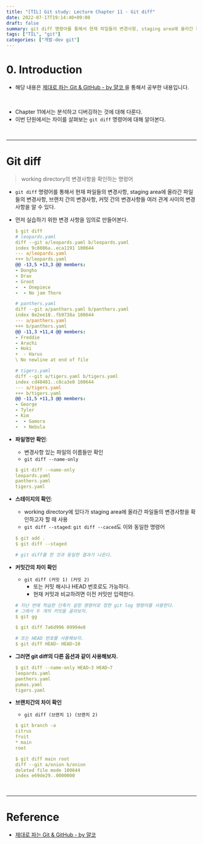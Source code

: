 ```yaml
---
title: "[TIL] Git study: Lecture Chapter 11 - Git diff"
date: 2022-07-17T19:14:40+09:00
draft: false
summary: git diff 명령어를 통해서 현재 파일들의 변경사항, staging area에 올라간 파일들의 변경사항, 브랜치 간의 변경사항, 커밋 간의 변경사항들 여러 관계 사이의 변경사항을 알 수 있다.  
tags: ["TIL", "git"]
categories: ["개발-dev git"]
---
```

# 0. Introduction

- 해당 내용은 [제대로 파는 Git & GitHub - by 얄코 ](https://www.inflearn.com/course/%EC%A0%9C%EB%8C%80%EB%A1%9C-%ED%8C%8C%EB%8A%94-%EA%B9%83/dashboard)을 통해서 공부한 내용입니다.

<br>

- Chapter 11에서는 분석하고 디버깅하는 것에 대해 다룬다.  
- 이번 단원에서는 차이를 살펴보는 `git diff` 명령어에 대해 알아본다.  

<br>

---

# Git diff

> working directory의 변경사항을 확인하는 명령어  

- `git diff` 명령어를 통해서 현재 파일들의 변경사항, staging area에 올라간 파일들의 변경사항, 브랜치 간의 변경사항, 커밋 간의 변경사항들 여러 관계 사이의 변경사항을 알 수 있다.  


- 먼저 실습하기 위한 변경 사항을 임의로 만들어본다.  

    ```yml
    $ git diff
    # leopards.yaml
    diff --git a/leopards.yaml b/leopards.yaml
    index 9c8086a..eca1191 100644
    --- a/leopards.yaml
    +++ b/leopards.yaml
    @@ -13,5 +13,3 @@ members:
    - Dongho
    - Drax
    - Groot
    -  - Onepiece
    -  - No jam Thore

    # panthers.yaml
    diff --git a/panthers.yaml b/panthers.yaml
    index 8e2ee18..fb9738a 100644
    --- a/panthers.yaml
    +++ b/panthers.yaml
    @@ -11,3 +11,4 @@ members:
    - Freddie
    - Arachi
    - Hoki
    +  - Harus
    \ No newline at end of file

    # tigers.yaml
    diff --git a/tigers.yaml b/tigers.yaml
    index cd48481..c8ca3e0 100644
    --- a/tigers.yaml
    +++ b/tigers.yaml
    @@ -11,5 +11,3 @@ members:
    - George
    - Tyler
    - Kim
    -  - Gamora
    -  - Nebula
    ```


- **파일명만 확인**: 
    - 변경사항 있는 파일의 이름들만 확인
    - `git diff --name-only`

    ```yml
    $ git diff --name-only
    leopards.yaml
    panthers.yaml
    tigers.yaml
    ```


- **스테이지의 확인**: 
    - working directory에 있다가 staging area에 올라간 파일들의 변경사항을 확인하고자 할 때 사용
    - `git diff --staged`: `git diff --caced`도 이와 동일한 명령어  

    ```yml
    $ git add .
    $ git diff --staged

    # git diff를 한 것과 동일한 결과가 나온다. 
    ```


- **커밋간의 차이 확인**
    - `git diff (커밋 1) (커밋 2)`
        - 또는 커밋 해시나 HEAD 번호로도 가능하다.  
        - 현재 커밋과 비교하려면 이전 커밋만 입력한다.  

    ```yml
    # 지난 번에 학습한 단축키 설정 명령어로 정한 git log 명령어를 사용한다.  
    # 그래서 두 개의 커밋을 골라보자.  
    $ git gg

    $ git diff 7a6d996 09994e8 

    # 또는 HEAD 번호를 사용해보자. 
    $ git diff HEAD~ HEAD~10
    ```

- **그러면 git diff의 다른 옵션과 같이 사용해보자.**  
    ```yml
    $ git diff --name-only HEAD~3 HEAD~7
    leopards.yaml
    panthers.yaml
    pumas.yaml
    tigers.yaml
    ```


- **브랜치간의 차이 확인**
    - `git diff (브랜치 1) (브랜치 2)`

    ```yml
    $ git branch -a 
    citrus
    fruit
    * main
    root

    $ git diff main root
    diff --git a/onion b/onion
    deleted file mode 100644
    index e69de29..0000000
    ```


<br>

---

# Reference

- [제대로 파는 Git & GitHub - by 얄코](https://www.inflearn.com/course/%EC%A0%9C%EB%8C%80%EB%A1%9C-%ED%8C%8C%EB%8A%94-%EA%B9%83/dashboard)
